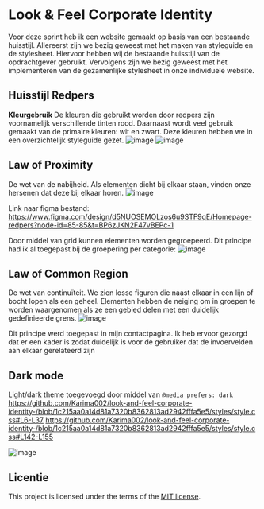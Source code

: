 # Look & Feel Corporate Identity

Voor deze sprint heb ik een website gemaakt op basis van een bestaande huisstijl. Allereerst zijn we bezig geweest met het maken van styleguide en de stylesheet. Hiervoor hebben wij de bestaande huisstijl van de opdrachtgever gebruikt. Vervolgens zijn we bezig geweest met het implementeren van de gezamenlijke stylesheet in onze individuele website.


## Huisstijl Redpers
**Kleurgebruik**
De kleuren die gebruikt worden door redpers zijn voornamelijk verschillende tinten rood. Daarnaast wordt veel gebruik gemaakt van de primaire kleuren: wit en zwart. Deze kleuren hebben we in een overzichtelijk styleguide gezet.
![image](https://github.com/user-attachments/assets/df0dbc99-0af5-4ea7-9dd4-82e94586dd56)
![image](https://github.com/user-attachments/assets/0dacd992-ac58-4326-b27b-1c2f8861e07f)



## Law of Proximity
De wet van de nabijheid. Als elementen dicht bij elkaar staan, vinden onze hersenen dat deze bij elkaar horen.
![image](https://github.com/user-attachments/assets/e6b4199b-e012-45f1-96cb-5cf72e113de4)

Link naar figma bestand: https://www.figma.com/design/d5NUOSEMOLzos6u9STF9qE/Homepage-redpers?node-id=85-85&t=BP6zJKN2F47vBEPc-1

Door middel van grid kunnen elementen worden gegroepeerd. Dit principe had ik al toegepast bij de groepering per categorie:
![image](https://github.com/user-attachments/assets/1b13cb51-fb8c-4315-8d9a-df3f1cc9b4fa)


## Law of Common Region 
De wet van continuïteit. We zien losse figuren die naast elkaar in een lijn of bocht lopen als een geheel. Elementen hebben de neiging om in groepen te worden waargenomen als ze een gebied delen met een duidelijk gedefinieerde grens.
![image](https://github.com/user-attachments/assets/b3dc942a-bfa6-436b-b057-3684be174d0f)

Dit principe werd toegepast in mijn contactpagina. Ik heb ervoor gezorgd dat er een kader is zodat duidelijk is voor de gebruiker dat de invoervelden aan elkaar gerelateerd zijn


## Dark mode
Light/dark theme toegevoegd door middel van `@media prefers: dark `
https://github.com/Karima002/look-and-feel-corporate-identity-/blob/1c215aa0a14d81a7320b8362813ad2942fffa5e5/styles/style.css#L6-L37
https://github.com/Karima002/look-and-feel-corporate-identity-/blob/1c215aa0a14d81a7320b8362813ad2942fffa5e5/styles/style.css#L142-L155

![image](https://github.com/user-attachments/assets/18c6f366-b953-48b7-9386-b9e380a54df5)


## Licentie

This project is licensed under the terms of the [MIT license](./LICENSE).
